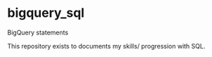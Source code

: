 # bigquery_sql
BigQuery statements

This repository exists to documents my skills/ progression with SQL. 

